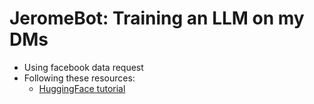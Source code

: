 # JeromeBot: Training an LLM on my DMs

* Using facebook data request
* Following these resources:
    * [HuggingFace tutorial](https://huggingface.co/docs/transformers/training)
